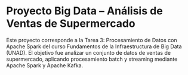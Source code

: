 # **Proyecto Big Data – Análisis de Ventas de Supermercado**

Este proyecto corresponde a la Tarea 3: Procesamiento de Datos con Apache Spark del curso Fundamentos de la Infraestructura de Big Data (UNAD). El objetivo fue analizar un conjunto de datos de ventas de supermercado, aplicando procesamiento batch y streaming mediante Apache Spark y Apache Kafka.


